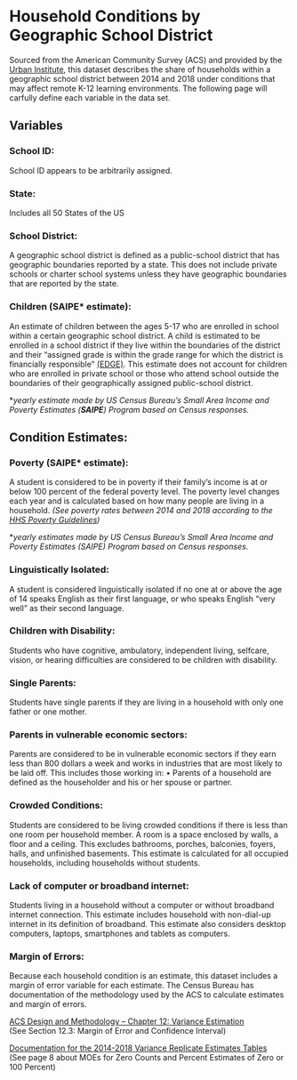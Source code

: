 # Household Conditions by Geographic School District
Sourced from the American Community Survey (ACS) and provided by the [Urban Institute](https://datacatalog.urban.org/dataset/household-conditions-geographic-school-district), this dataset describes the share of households within a geographic school district between 2014 and 2018 under conditions that may affect remote K-12 learning environments. The following page will carfully define each variable in the data set. 

## Variables 

### School ID:
School ID appears to be arbitrarily assigned. 

### State: 
Includes all 50 States of the US 

### School District: 
A geographic school district is defined as a public-school district that has geographic boundaries reported by a state. This does not include private schools or charter school systems unless they have geographic boundaries that are reported by the state.  

### Children (SAIPE* estimate): 
An estimate of children between the ages 5-17 who are enrolled in school within a certain geographic school district. A child is estimated to be enrolled in a school district if they live within the boundaries of the district and their “assigned grade is within the grade range for which the district is financially responsible” [(EDGE)](https://nces.ed.gov/programs/edge/Demographic/ACSchildren). This estimate does not account for children who are enrolled in private school or those who attend school outside the boundaries of their geographically assigned public-school district.

**yearly estimate made by US Census Bureau’s Small Area Income and Poverty Estimates (**SAIPE**) Program based on Census responses.*

## Condition Estimates: 

### Poverty (SAIPE* estimate): 
A student is considered to be in poverty if their family’s income is at or below 100 percent of the federal poverty level.  The poverty level changes each year and is calculated based on how many people are living in a household. 
_(See poverty rates between 2014 and 2018 according to the [HHS Poverty Guidelines](https://aspe.hhs.gov/topics/poverty-economic-mobility/poverty-guidelines/prior-hhs-poverty-guidelines-federal-register-references))_

**yearly estimates made by US Census Bureau’s Small Area Income and Poverty Estimates (SAIPE) Program based on Census responses.*

### Linguistically Isolated: 
A student is considered linguistically isolated if no one at or above the age of 14 speaks English as their first language, or who speaks English “very well” as their second language. 

### Children with Disability: 
Students who have cognitive, ambulatory, independent living, selfcare, vision, or hearing difficulties are considered to be children with disability. 

### Single Parents: 
Students have single parents if they are living in a household with only one father or one mother.

### Parents in vulnerable economic sectors: 
Parents are considered to be in vulnerable economic sectors if they earn less than 800 dollars a week and works in industries that are most likely to be laid off. This includes those working in: 
•	Parents of a household are defined as the householder and his or her spouse or partner. 

### Crowded Conditions: 
Students are considered to be living crowded conditions if there is less than one room per household member. A room is a space enclosed by walls, a floor and a ceiling. This excludes bathrooms, porches, balconies, foyers, halls, and unfinished basements. This estimate is calculated for all occupied households, including households without students. 

### Lack of computer or broadband internet: 
Students living in a household without a computer or without broadband internet connection. This estimate includes household with non-dial-up internet in its definition of broadband. This estimate also considers desktop computers, laptops, smartphones and tablets as computers.

### Margin of Errors:
Because each household condition is an estimate, this dataset includes a margin of error variable for each estimate. The Census Bureau has documentation of the methodology used by the ACS to calculate estimates and margin of errors.

[ACS Design and Methodology – Chapter 12: Variance Estimation](https://www2.census.gov/programs-surveys/acs/methodology/design_and_methodology/acs_design_methodology_ch12_2014.pdf)  
(See Section 12.3: Margin of Error and Confidence Interval)

[Documentation for the 2014-2018 Variance Replicate Estimates Tables](https://www2.census.gov/programs-surveys/acs/replicate_estimates/2018/documentation/5-year/2014-2018_Variance_Replicate_Tables_Documentation.pdf)   
(See page 8 about MOEs for Zero Counts and Percent Estimates of Zero or 100 Percent)




